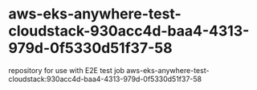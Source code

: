 # aws-eks-anywhere-test-cloudstack-930acc4d-baa4-4313-979d-0f5330d51f37-58
repository for use with E2E test job aws-eks-anywhere-test-cloudstack:930acc4d-baa4-4313-979d-0f5330d51f37-58
